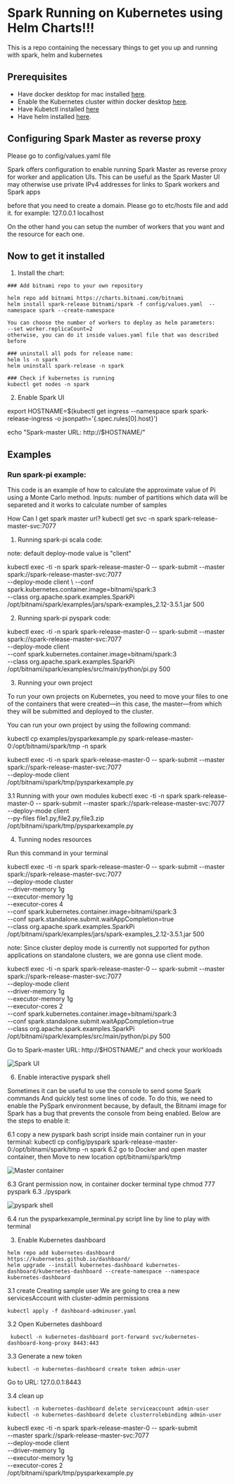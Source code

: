 # Spark Running on Kubernetes using Helm Charts!!!

This is a repo containing the necessary things to get you up and running with spark, helm and kubernetes

## Prerequisites

- Have docker desktop for mac installed [here](https://docs.docker.com/desktop/install/mac-install/).
- Enable the Kubernetes cluster within docker desktop [here](https://docs.docker.com/desktop/kubernetes/).
- Have Kubetctl installed [here](https://kubernetes.io/docs/tasks/tools/install-kubectl-macos/)
- Have helm installed [here](https://docs.docker.com/desktop/install/mac-install/).

## Configuring Spark Master as reverse proxy

Please go to config/values.yaml file

Spark offers configuration to enable running Spark Master as reverse proxy for worker and application UIs. This can be useful as the Spark Master UI may otherwise use private IPv4 addresses for links to Spark workers and Spark apps

before that you need to create a domain. Please go to etc/hosts file and add it.
for example:
127.0.0.1  localhost

On the other hand you can setup the number of workers that you want and the resource for each one.

## Now to get it installed

1. Install the chart:

```console
### Add bitnami repo to your own repository

helm repo add bitnami https://charts.bitnami.com/bitnami
helm install spark-release bitnami/spark -f config/values.yaml  --namespace spark --create-namespace

You can choose the number of workers to deploy as helm parameters:
--set worker.replicaCount=2
otherwise, you can do it inside values.yaml file that was described before

### uninstall all pods for release name:
helm ls -n spark
helm uninstall spark-release -n spark

### Check if kubernetes is running
kubectl get nodes -n spark
```

2. Enable Spark UI

export HOSTNAME=$(kubectl get ingress --namespace spark spark-release-ingress -o jsonpath='{.spec.rules[0].host}')

echo "Spark-master URL: http://$HOSTNAME/"

## Examples

### Run spark-pi example:

This code is an example of how to calculate the approximate value of Pi using a Monte Carlo method. Inputs: number of partitions which data will be separeted and it works to calculate number of samples

How Can I get spark master url?
kubectl get svc -n spark
spark-release-master-svc:7077

1. Running spark-pi scala code:

note: default deploy-mode value is "client"

kubectl exec -ti -n spark spark-release-master-0 -- spark-submit --master spark://spark-release-master-svc:7077 \
  --deploy-mode client \ 
  --conf spark.kubernetes.container.image=bitnami/spark:3 \
  --class org.apache.spark.examples.SparkPi \
  /opt/bitnami/spark/examples/jars/spark-examples_2.12-3.5.1.jar 500

2. Running spark-pi pyspark code:

kubectl exec -ti -n spark spark-release-master-0 -- spark-submit --master spark://spark-release-master-svc:7077 \
  --deploy-mode client \
  --conf spark.kubernetes.container.image=bitnami/spark:3 \
  --class org.apache.spark.examples.SparkPi \
  /opt/bitnami/spark/examples/src/main/python/pi.py 500

3. Running your own project

To run your own projects on Kubernetes, you need to move your files to one of the containers that were created—in this case, the master—from which they will be submitted and deployed to the cluster.

You can run your own project by using the following command:

kubectl cp examples/pysparkexample.py spark-release-master-0:/opt/bitnami/spark/tmp -n spark

kubectl exec -ti -n spark spark-release-master-0 -- spark-submit --master spark://spark-release-master-svc:7077 \
  --deploy-mode client \
  /opt/bitnami/spark/tmp/pysparkexample.py

  3.1 Running with your own modules
  kubectl exec -ti -n spark spark-release-master-0 -- spark-submit --master spark://spark-release-master-svc:7077 \
    --deploy-mode client \
    --py-files file1.py,file2.py,file3.zip \
    /opt/bitnami/spark/tmp/pysparkexample.py


4. Tunning nodes resources

Run this command in your terminal

kubectl exec -ti -n spark spark-release-master-0 -- spark-submit --master spark://spark-release-master-svc:7077 \
  --deploy-mode cluster \
  --driver-memory 1g \
  --executor-memory 1g \
  --executor-cores 4  \
  --conf spark.kubernetes.container.image=bitnami/spark:3 \
  --conf spark.standalone.submit.waitAppCompletion=true \
  --class org.apache.spark.examples.SparkPi \
  /opt/bitnami/spark/examples/jars/spark-examples_2.12-3.5.1.jar 500

note: Since cluster deploy mode is currently not supported for python applications on standalone clusters, we are gonna use client mode.

kubectl exec -ti -n spark spark-release-master-0 -- spark-submit --master spark://spark-release-master-svc:7077 \
  --deploy-mode client \
  --driver-memory 1g \
  --executor-memory 1g \
  --executor-cores 2  \
  --conf spark.kubernetes.container.image=bitnami/spark:3 \
  --conf spark.standalone.submit.waitAppCompletion=true \
  --class org.apache.spark.examples.SparkPi \
  /opt/bitnami/spark/examples/src/main/python/pi.py 500

Go to Spark-master URL: http://$HOSTNAME/"
and check your workloads

![Spark UI](../docs/spark_UI.png)


6. Enable interactive pyspark shell 

Sometimes it can be useful to use the console to send some Spark commands And quickly test some lines of code. To do this, we need to enable the PySpark environment because, by default, the Bitnami image for Spark has a bug that prevents the console from being enabled. Below are the steps to enable it:

6.1 copy a new pyspark bash script inside main container
run in your terminal:
kubectl cp config/pyspark spark-release-master-0:/opt/bitnami/spark/tmp -n spark
6.2 go to Docker and open master container, then Move to new location opt/bitnami/spark/tmp 

![Master container](../docs/master_container.png)

6.3 Grant permission
now, in container docker terminal type
chmod 777 pyspark
6.3 ./pyspark

![pyspark shell](../docs/pyspark_shell.png)

6.4 run the pysparkexample_terminal.py script line by line to play with terminal


3. Enable Kubernetes dashboard
```console
helm repo add kubernetes-dashboard https://kubernetes.github.io/dashboard/
helm upgrade --install kubernetes-dashboard kubernetes-dashboard/kubernetes-dashboard --create-namespace --namespace kubernetes-dashboard
```
3.1 create Creating sample user
We are going to crea a new servicesAccount with cluster-admin permissions
```console
kubectl apply -f dashboard-adminuser.yaml
```

3.2 Open Kubernetes dashboard
```console
 kubectl -n kubernetes-dashboard port-forward svc/kubernetes-dashboard-kong-proxy 8443:443
```

3.3 Generate a new token
```console
kubectl -n kubernetes-dashboard create token admin-user
```
Go to URL: 127.0.0.1:8443

3.4 clean up
```console
kubectl -n kubernetes-dashboard delete serviceaccount admin-user
kubectl -n kubernetes-dashboard delete clusterrolebinding admin-user
```


kubectl exec -ti -n spark spark-release-master-0 -- spark-submit \
  --master spark://spark-release-master-svc:7077 \
  --deploy-mode client \
  --driver-memory 1g \
  --executor-memory 1g \
  --executor-cores 2  \
/opt/bitnami/spark/tmp/pysparkexample.py









    